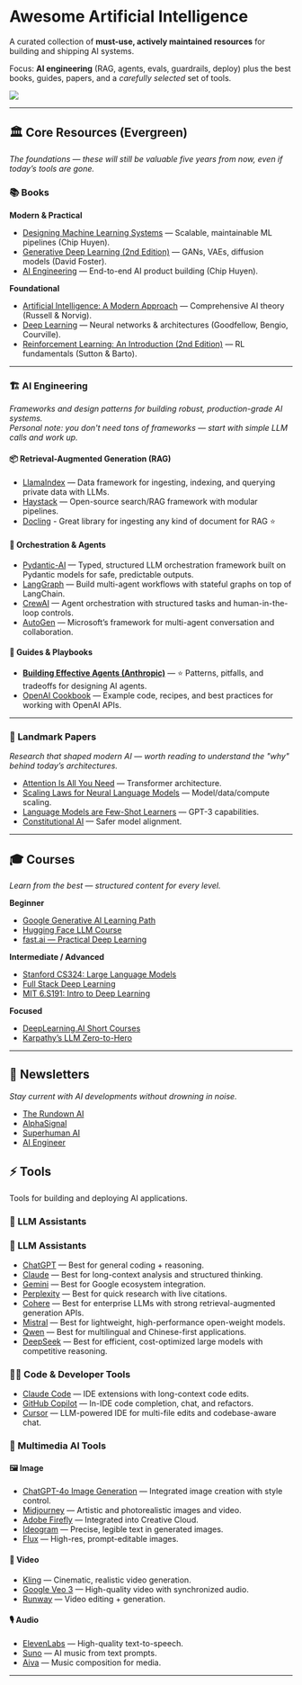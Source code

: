 # Awesome Artificial Intelligence

A curated collection of **must-use, actively maintained resources** for building and shipping AI systems.  

Focus: **AI engineering** (RAG, agents, evals, guardrails, deploy) plus the best books, guides, papers, and a *carefully selected* set of tools.

![](https://media.giphy.com/media/jeAQYN9FfROX6/giphy.gif)

---

## 🏛 Core Resources (Evergreen)

_The foundations — these will still be valuable five years from now, even if today’s tools are gone._

### 📚 Books
**Modern & Practical**
- [Designing Machine Learning Systems](https://www.oreilly.com/library/view/designing-machine-learning/9781098107956/) — Scalable, maintainable ML pipelines (Chip Huyen).
- [Generative Deep Learning (2nd Edition)](https://www.oreilly.com/library/view/generative-deep-learning/9781098134174/) — GANs, VAEs, diffusion models (David Foster).
- [AI Engineering](https://www.oreilly.com/library/view/ai-engineering/9781098166298/) — End-to-end AI product building (Chip Huyen).

**Foundational**
- [Artificial Intelligence: A Modern Approach](https://aima.cs.berkeley.edu/) — Comprehensive AI theory (Russell & Norvig).
- [Deep Learning](https://www.deeplearningbook.org/) — Neural networks & architectures (Goodfellow, Bengio, Courville).
- [Reinforcement Learning: An Introduction (2nd Edition)](https://web.stanford.edu/class/psych209/Readings/SuttonBartoIPRLBook2ndEd.pdf) — RL fundamentals (Sutton & Barto).

---

### 🏗 AI Engineering
_Frameworks and design patterns for building robust, production-grade AI systems._  
_Personal note: you don't need tons of frameworks — start with simple LLM calls and work up._

#### 📦 Retrieval-Augmented Generation (RAG)
- [LlamaIndex](https://www.llamaindex.ai/) — Data framework for ingesting, indexing, and querying private data with LLMs.
- [Haystack](https://haystack.deepset.ai/) — Open-source search/RAG framework with modular pipelines.
- [Docling](https://github.com/docling-project/docling) - Great library for ingesting any kind of document for RAG ⭐

#### 🤖 Orchestration & Agents
- [Pydantic-AI](https://ai.pydantic.dev/) — Typed, structured LLM orchestration framework built on Pydantic models for safe, predictable outputs.
- [LangGraph](https://www.langchain.com/langgraph) — Build multi-agent workflows with stateful graphs on top of LangChain.
- [CrewAI](https://www.crewai.com/) — Agent orchestration with structured tasks and human-in-the-loop controls.
- [AutoGen](https://microsoft.github.io/autogen/) — Microsoft’s framework for multi-agent conversation and collaboration.

#### 📖 Guides & Playbooks
- **[Building Effective Agents (Anthropic)](https://www.anthropic.com/engineering/building-effective-agents)** — ⭐ Patterns, pitfalls, and tradeoffs for designing AI agents.
- [OpenAI Cookbook](https://cookbook.openai.com/) — Example code, recipes, and best practices for working with OpenAI APIs.

---

### 📄 Landmark Papers
_Research that shaped modern AI — worth reading to understand the "why" behind today’s architectures._
- [Attention Is All You Need](https://arxiv.org/abs/1706.03762) — Transformer architecture.
- [Scaling Laws for Neural Language Models](https://arxiv.org/abs/2001.08361) — Model/data/compute scaling.
- [Language Models are Few-Shot Learners](https://arxiv.org/abs/2005.14165) — GPT-3 capabilities.
- [Constitutional AI](https://arxiv.org/abs/2212.08073) — Safer model alignment.

---

## 🎓 Courses
_Learn from the best — structured content for every level._

**Beginner**
- [Google Generative AI Learning Path](https://www.cloudskillsboost.google/paths/118)
- [Hugging Face LLM Course](https://huggingface.co/learn/llm-course/chapter1/1)
- [fast.ai — Practical Deep Learning](https://course.fast.ai/)

**Intermediate / Advanced**
- [Stanford CS324: Large Language Models](https://stanford-cs324.github.io/winter2022/)
- [Full Stack Deep Learning](https://fullstackdeeplearning.com/)
- [MIT 6.S191: Intro to Deep Learning](https://introtodeeplearning.com/)

**Focused**
- [DeepLearning.AI Short Courses](https://learn.deeplearning.ai/)
- [Karpathy’s LLM Zero-to-Hero](https://www.youtube.com/playlist?list=PLAqhIrjkxbuWI23v9cThsA9GvCAUhRvKZ)

---

## 📰 Newsletters
_Stay current with AI developments without drowning in noise._
- [The Rundown AI](https://www.therundown.ai/)
- [AlphaSignal](https://alphasignal.ai/)
- [Superhuman AI](https://www.superhuman.ai/)
- [AI Engineer](https://newsletter.owainlewis.com)

## ⚡ Tools

Tools for building and deploying AI applications. 

### 💬 LLM Assistants
### 💬 LLM Assistants
- [ChatGPT](https://openai.com/chatgpt/overview/) — Best for general coding + reasoning.
- [Claude](https://www.anthropic.com/claude) — Best for long-context analysis and structured thinking.
- [Gemini](https://gemini.google.com/) — Best for Google ecosystem integration.
- [Perplexity](https://www.perplexity.ai/) — Best for quick research with live citations.
- [Cohere](https://cohere.com/) — Best for enterprise LLMs with strong retrieval-augmented generation APIs.
- [Mistral](https://mistral.ai/) — Best for lightweight, high-performance open-weight models.
- [Qwen](https://qwenlm.github.io/) — Best for multilingual and Chinese-first applications.
- [DeepSeek](https://deepseek.com/) — Best for efficient, cost-optimized large models with competitive reasoning.
  
### 👨‍💻 Code & Developer Tools
- [Claude Code](https://www.anthropic.com/claude) — IDE extensions with long-context code edits.
- [GitHub Copilot](https://github.com/features/copilot) — In-IDE code completion, chat, and refactors.
- [Cursor](https://cursor.sh/) — LLM-powered IDE for multi-file edits and codebase-aware chat.
  
### 🎨 Multimedia AI Tools

#### 🖼 Image
- [ChatGPT-4o Image Generation](https://openai.com/chatgpt) — Integrated image creation with style control.
- [Midjourney](https://www.midjourney.com/) — Artistic and photorealistic images and video.
- [Adobe Firefly](https://www.adobe.com/sensei/generative-ai/firefly.html) — Integrated into Creative Cloud.
- [Ideogram](https://ideogram.ai/) — Precise, legible text in generated images.
- [Flux](https://blackforestlabs.ai/) — High-res, prompt-editable images.

#### 🎥 Video
- [Kling](https://klingai.com/) — Cinematic, realistic video generation.
- [Google Veo 3](https://deepmind.google/technologies/veo/) — High-quality video with synchronized audio.
- [Runway](https://runwayml.com/) — Video editing + generation.

#### 🎙 Audio
- [ElevenLabs](https://elevenlabs.io/) — High-quality text-to-speech.
- [Suno](https://suno.ai/) — AI music from text prompts.
- [Aiva](https://www.aiva.ai/) — Music composition for media.

---